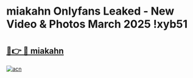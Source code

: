 # miakahn Onlyfans Leaked - New Video & Photos March 2025 !xyb51

# <h2><a href="https://8793kv.iuczelnia.edu.pl?title=miakahn&ref=xyb51">🔗👉 🔴 miakahn</a></h2>

[![acn](https://github.com/user-attachments/assets/0f9c940e-d8b0-45ae-aac7-cd30a18b3e1c)](https://8793kv.iuczelnia.edu.pl?title=miakahn&ref=xyb51)

